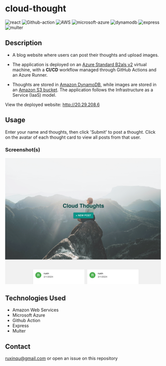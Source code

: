 # cloud-thought

![react](https://img.shields.io/badge/React-20232A?style=for-the-badge&logo=react&logoColor=61DAFB)
![Github-action](https://img.shields.io/badge/GitHub_Actions-2088FF?style=for-the-badge&logo=github-actions&logoColor=white)
![AWS](https://img.shields.io/badge/Amazon_AWS-FF9900?style=for-the-badge&logo=amazonaws&logoColor=white)
![microsoft-azure](https://img.shields.io/badge/microsoft%20azure-0089D6?style=for-the-badge&logo=microsoft-azure&logoColor=white)
![dynamodb](https://img.shields.io/badge/Amazon%20DynamoDB-4053D6?style=for-the-badge&logo=Amazon%20DynamoDB&logoColor=white)
![express](https://img.shields.io/badge/Express.js-000000?style=for-the-badge&logo=express&logoColor=white)
![multer](https://img.shields.io/badge/Multer-ff6600?style=for-the-badge&logoColor=white)

## Description

- A blog website where users can post their thoughts and upload images.

- The application is deployed on an [Azure Standard B2als v2](https://learn.microsoft.com/en-us/azure/virtual-machines/basv2) virtual machine, with a **CI/CD** workflow managed through GitHub Actions and an Azure Runner.

- Thoughts are stored in [Amazon DynamoDB](https://aws.amazon.com/dynamodb/), while images are stored in an [Amazon S3 bucket](https://aws.amazon.com/s3/). The application follows the Infrastructure as a Service (IaaS) model.

View the deployed website: http://20.29.208.6

## Usage

Enter your name and thoughts, then click 'Submit' to post a thought. Click on the avatar of each thought card to view all posts from that user.

### Screenshot(s)

![demo](./client/public/assets/demo.png)

## Technologies Used

- Amazon Web Services
- Microsoft Azure
- Github Action
- Express
- Multer

## Contact

ruxinqu@gmail.com or open an issue on this repository
